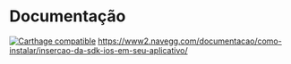 # Documentação
[![Carthage compatible](https://img.shields.io/badge/Carthage-compatible-4BC51D.svg?style=flat)](https://github.com/Carthage/Carthage)
https://www2.navegg.com/documentacao/como-instalar/insercao-da-sdk-ios-em-seu-aplicativo/
